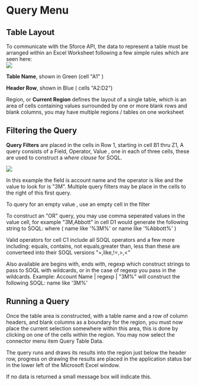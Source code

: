 # Query Menu #

## Table Layout ##

To communicate with the Sforce API, the data to represent a table must be arranged within an Excel Worksheet following a few simple rules which are seen here:<br />
<img src='http://sforce.sourceforge.net/excel/layout.gif' />

**Table Name**, shown in Green (cell "A1" )

**Header Row**, shown in Blue ( cells "A2:D2")

Region, or **Current Region** defines the layout of a single table, which is an area of cells containing values surrounded by one or more blank rows and blank columns, you may have multiple regions / tables on one worksheet






## Filtering the Query ##

**Query Filters** are placed in the cells in Row 1, starting in cell B1 thru Z1, A query consists of a Field, Operator, Value , one in each of three cells, these are used to construct a _where clause_ for SOQL.<br />

<img src='http://sforce.sourceforge.net/excel/query.gif' />

In this example the field is account name and the operator is like and the value to look for is "3M". Multiple query filters may be place in the cells to the right of this first query.

To query for an empty value , use an empty cell in the filter

To construct an "OR" query, you may use comma seperated values in the value cell, for example "3M,Abbott" in cell D1 would generate the following string to SOQL:
where ( name like '%3M%' or name like '%Abbott%' )

Valid operators for cell C1 include all SOQL operators and a few more including: equals, contains, not equals,greater than, less than these are converteed into their SOQL versions "=,like,!=,>,<"

Also available are begins with, ends with, regexp which construct strings to pass to SOQL with wildcards, or in the case of regexp you pass in the wildcards. Example:
Account Name | regexp | "3M%"
will construct the following SOQL: name like '3M%'

## Running a Query ##

Once the table area is constructed, with a table name and a row of column headers, and blank columns as a boundary for the region, you must now place the current selection somewhere within this area, this is done by clicking on one of the cells within the region. You may now select the connector menu item Query Table Data.

The query runs and draws its results into the region just below the header row, progress on drawing the results are placed in the application status bar in the lower left of the Microsoft Excel window.

If no data is returned a small message box will indicate this.